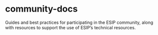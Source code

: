 # community-docs
Guides and best practices for participating in the ESIP community, along with resources to support the use of ESIP’s technical resources.

